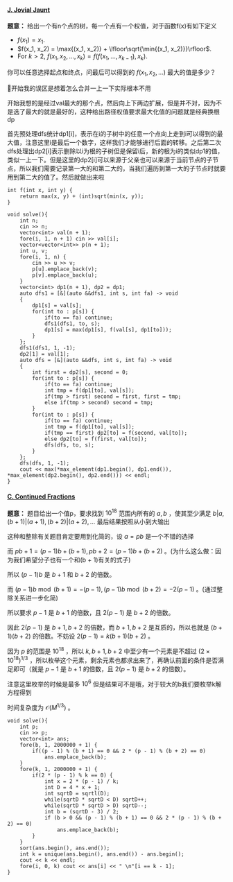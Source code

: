 #### [J. Jovial Jaunt](https://codeforces.com/gym/105012/problem/J)

**题意：** 给出一个有n个点的树，每一个点有一个权值，对于函数f(x)有如下定义

-   $f(x_1) = x_1$.
-   $f(x_1, x_2) = \max{(x_1, x_2)} + \lfloor\sqrt{\min{(x_1, x_2)}}\rfloor$.
-   For $k > 2$, $f(x_1, x_2, \ldots, x_k) = f(f(x_1,\ldots, x_{k-1}), x_k)$.

你可以任意选择起点和终点，问最后可以得到的 $f(x_1, x_2, ...)$ 最大的值是多少？

🔔开始我的误区是想着怎么合并一上一下实际根本不用

开始我想的是经过val最大的那个点，然后向上下两边扩展，但是并不对，因为不是选了最大的就是最好的，这种给出路径权值要求最大化值的问题就是经典换根dp

首先预处理dfs统计dp1[i]，表示在i的子树中的任意一个点向上走到i可以得到的最大值，注意这里i是最后一个数字，这样我们才能够进行后面的转移。之后第二次dfs处理出dp2[i]表示删除以i为根的子树但是保留i后，新的根为i的类似dp1的值，类似一上一下。但是这里的dp2[i]可以来源于父亲也可以来源于当前节点的子节点，所以我们需要记录第一大的和第二大的，当我们遍历到第一大的子节点时就要用到第二大的值了。然后就做出来啦

```cpp[]
int f(int x, int y) {
    return max(x, y) + (int)sqrt(min(x, y));
}

void solve(){
    int n;
    cin >> n;
    vector<int> val(n + 1);
    fore(i, 1, n + 1) cin >> val[i];
    vector<vector<int>> p(n + 1);
    int u, v;
    fore(i, 1, n) {
        cin >> u >> v;
        p[u].emplace_back(v);
        p[v].emplace_back(u);
    }
    vector<int> dp1(n + 1), dp2 = dp1;
    auto dfs1 = [&](auto &&dfs1, int s, int fa) -> void
    {
        dp1[s] = val[s];
        for(int to : p[s]) {
            if(to == fa) continue;
            dfs1(dfs1, to, s);
            dp1[s] = max(dp1[s], f(val[s], dp1[to]));
        }
    };
    dfs1(dfs1, 1, -1);
    dp2[1] = val[1];
    auto dfs = [&](auto &&dfs, int s, int fa) -> void
    {
        int first = dp2[s], second = 0;
        for(int to : p[s]) {
            if(to == fa) continue;
            int tmp = f(dp1[to], val[s]);
            if(tmp > first) second = first, first = tmp;
            else if(tmp > second) second = tmp;
        }
        for(int to : p[s]) {
            if(to == fa) continue;
            int tmp = f(dp1[to], val[s]);
            if(tmp == first) dp2[to] = f(second, val[to]);
            else dp2[to] = f(first, val[to]);
            dfs(dfs, to, s);
        }
    };
    dfs(dfs, 1, -1);
    cout << max(*max_element(dp1.begin(), dp1.end()), *max_element(dp2.begin(), dp2.end())) << endl;
}
```
#### [C. Continued Fractions](https://codeforces.com/gym/104854/problem/C)

**题意：** 题目给出一个值p，要求找到 $10^18$ 范围内所有的 $a, b$ ，使其至少满足 $b | a, (b + 1) | (a + 1), (b + 2) | (a + 2), ...$ 最后结果按照从小到大输出

这种和整除有关题目肯定要用到化简的，设 $a = pb$ 是一个不错的选择

而 $pb+1=(p-1)b+(b+1), pb+2=(p-1)b+(b+2)$ 。(为什么这么做：因为我们希望分子也有一个和(b + 1)有关的式子)

所以 $(p-1)b$ 是 $b+1$ 和 $b+2$ 的倍数。

而 $(p-1)b\bmod (b+1)=-(p-1), (p-1)b\bmod(b+2)=-2(p-1)$ 。(通过整除关系进一步化简)

所以要求 $p-1$ 是 $b+1$ 的倍数，且 $2(p-1)$ 是 $b+2$ 的倍数。

因此 $2(p-1)$ 是 $b+1,b+2$ 的倍数，而 $b+1,b+2$ 是互质的，所以也就是 $(b+1)(b+2)$ 的倍数。不妨设 $2(p-1)=k(b+1)(b+2)$ 。

因为 $p$ 的范围是 $10^{18}$ ，所以 $k,b+1,b+2$ 中至少有一个元素是不超过 $(2\times 10^{18})^{1/3}$ ，所以枚举这个元素，剩余元素也都求出来了，再确认前面的条件是否满足即可（就是 $p-1$ 是 $b+1$ 的倍数，且 $2(p-1)$ 是 $b+2$ 的倍数）。

注意这里枚举的时候是最多 $10^6$ 但是结果可不是哦，对于较大的b我们要枚举k解方程得到

时间复杂度为 $\mathcal{O}(M^{1/3})$ 。

```cpp[]
void solve(){
    int p;
    cin >> p;
    vector<int> ans;
    fore(b, 1, 2000000 + 1) {
        if((p - 1) % (b + 1) == 0 && 2 * (p - 1) % (b + 2) == 0)
            ans.emplace_back(b);
    }
    fore(k, 1, 2000000 + 1) {
        if(2 * (p - 1) % k == 0) {
            int x = 2 * (p - 1) / k;
            int D = 4 * x + 1;
            int sqrtD = sqrtl(D);
            while(sqrtD * sqrtD < D) sqrtD++;
            while(sqrtD * sqrtD > D) sqrtD--;
            int b = (sqrtD - 3) / 2;
            if (b > 0 && (p - 1) % (b + 1) == 0 && 2 * (p - 1) % (b + 2) == 0)
                ans.emplace_back(b);
        }
    }
    sort(ans.begin(), ans.end());
    int k = unique(ans.begin(), ans.end()) - ans.begin();
    cout << k << endl;
    fore(i, 0, k) cout << ans[i] << " \n"[i == k - 1];
}
```

